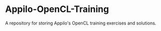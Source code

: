 # Appilo-OpenCL-Training
A repository for storing Appilo's OpenCL training exercises and solutions.
